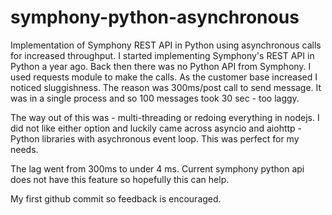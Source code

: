 # symphony-python-asynchronous
Implementation of Symphony REST API in Python using asynchronous calls for increased throughput.
I started implementing Symphony's REST API in Python a year ago. Back then there was no Python API from Symphony.
I used requests module to make the calls. As the customer base increased I noticed sluggishness. 
The reason was 300ms/post call to send message. It was in a single process and so 100 messages took 30 sec - too laggy.

The way out of this was - multi-threading or redoing everything in nodejs. I did not like either option and luckily came across asyncio and aiohttp - Python libraries with asychronous event loop. This was perfect for my needs.

The lag went from 300ms to under 4 ms. 
Current symphony python api does not have this feature so hopefully this can help.

My first github commit so feedback is encouraged.


